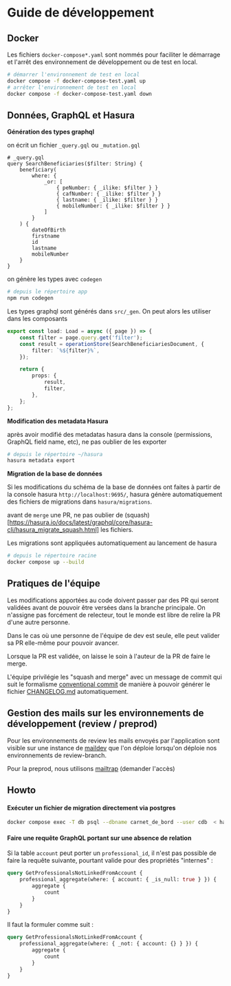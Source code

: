 # Guide de développement
## Docker

Les fichiers `docker-compose*.yaml` sont nommés pour faciliter le démarrage et l'arrêt des environnement de développement ou de test en local.

```sh
# démarrer l'environnement de test en local
docker compose -f docker-compose-test.yaml up
# arrêter l'environnement de test en local
docker compose -f docker-compose-test.yaml down
```

## Données, GraphQL et Hasura

**Génération des types graphql**

on écrit un fichier `_query.gql` ou `_mutation.gql`

```gql
# _query.gql
query SearchBeneficiaries($filter: String) {
	beneficiary(
		where: {
			_or: [
				{ peNumber: { _ilike: $filter } }
				{ cafNumber: { _ilike: $filter } }
				{ lastname: { _ilike: $filter } }
				{ mobileNumber: { _ilike: $filter } }
			]
		}
	) {
		dateOfBirth
		firstname
		id
		lastname
		mobileNumber
	}
}
```

on génère les types avec `codegen`

```sh
# depuis le répertoire app
npm run codegen
```

Les types graphql sont générés dans `src/_gen`. On peut alors les utiliser dans les composants

```ts
export const load: Load = async ({ page }) => {
	const filter = page.query.get('filter');
	const result = operationStore(SearchBeneficiariesDocument, {
		filter: `%${filter}%`,
	});

	return {
		props: {
			result,
			filter,
		},
	};
};
```

**Modification des metadata Hasura**

après avoir modifié des metadatas hasura dans la console (permissions, GraphQL field name, etc), ne pas oublier de les exporter

```sh
# depuis le répertoire ~/hasura
hasura metadata export
```

**Migration de la base de données**

Si les modifications du schéma de la base de données ont faites à partir de la console hasura `http://localhost:9695/`, hasura génère automatiquement des fichiers de migrations dans `hasura/migrations`.

avant de `merge` une PR, ne pas oublier de (squash)[https://hasura.io/docs/latest/graphql/core/hasura-cli/hasura_migrate_squash.html] les fichiers.

Les migrations sont appliquées automatiquement au lancement de hasura

```sh
# depuis le répertoire racine
docker compose up --build
```

## Pratiques de l'équipe

Les modifications apportées au code doivent passer par des PR qui seront validées avant de pouvoir être versées dans la branche principale. On n'assigne pas forcément de relecteur, tout le monde est libre de relire la PR d'une autre personne.

Dans le cas où une personne de l'équipe de dev est seule, elle peut valider sa PR elle-même pour pouvoir avancer.

Lorsque la PR est validée, on laisse le soin à l'auteur de la PR de faire le merge.

L'équipe privilégie les "squash and merge" avec un message de commit qui suit le formalisme [conventional commit](https://www.conventionalcommits.org/en/v1.0.0-beta.2/) de manière à pouvoir générer le fichier [CHANGELOG.md](./CHANGELOG.md) automatiquement.

## Gestion des mails sur les environnements de développement (review / preprod)

Pour les environnements de review les mails envoyés par l'application sont visible sur une instance de [maildev](https://maildev.github.io/maildev/) que l'on déploie lorsqu'on déploie nos environnements de review-branch.

Pour la preprod, nous utilisons [mailtrap](https://mailtrap.io) (demander l'accès)

## Howto

#### Exécuter un fichier de migration directement via postgres

```sh
docker compose exec -T db psql --dbname carnet_de_bord --user cdb  < hasura/migrations/carnet_de_bord/${migration_name}/${up|down}.sql
```

#### Faire une requête GraphQL portant sur une absence de relation

Si la table `account` peut porter un `professional_id`, il n'est pas possible de faire la requête suivante, pourtant valide pour des propriétés "internes" :

```graphql
query GetProfessionalsNotLinkedFromAccount {
	professional_aggregate(where: { account: { _is_null: true } }) {
		aggregate {
			count
		}
	}
}
```

Il faut la formuler comme suit :

```graphql
query GetProfessionalsNotLinkedFromAccount {
	professional_aggregate(where: { _not: { account: {} } }) {
		aggregate {
			count
		}
	}
}
```
